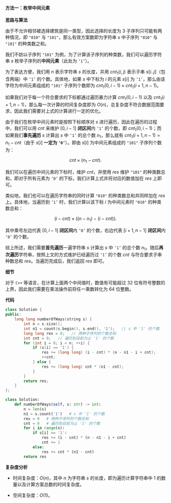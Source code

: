 #### 方法一：枚举中间元素

**思路与算法**

由于不允许相邻被选择建筑是同一类型，因此选择的长度为 $3$ 子序列只可能有两种情况，即 $\texttt{"010"}$ 与 $\texttt{"101"}$，那么有效方案数即为字符串 $s$ 中子序列 $\texttt{"010"}$ 与 $\texttt{"101"}$ 的种类数之和。

我们不妨以子序列 $\texttt{"101"}$ 为例，为了计算该子序列的种类数，我们可以遍历字符串 $s$ 枚举子序列的**中间元素**（此处为 $\texttt{`1'}$）。

为了表达方便，我们用 $n$ 表示字符串 $s$ 的长度，并用 $\textit{cnt}_1(i, j)$ 表示子串 $s[i..j]$（包含两端）中 $\texttt{`1'}$ 的个数。具体地，如果 $s$ 中下标为 $i$ 的元素 $s[i]$ 为 $\texttt{`1'}$，那么由该字符为中间元素组成的 $\texttt{"101"}$ 子序列个数即为 $\textit{cnt}_1(0, i - 1) \times \textit{cnt}_1(i + 1, n - 1)$。

如果我们对于每一个符合要求的下标都通过遍历暴力计算 $\textit{cnt}_1(0, i - 1)$ 以及 $\textit{cnt}_1(i + 1, n - 1)$，那么每一次计算的时间复杂度即为 $O(n)$，总复杂度不符合数据范围要求，因此我们需要对上式的计算进行一定的优化。

由于我们在枚举中间元素时是按照下标顺序对 $s$ 进行遍历，因此在遍历的过程中，我们可以用 $\textit{cnt}$ 来维护 $[0, i - 1]$ **闭区间**内 $\texttt{`1'}$ 的个数，即 $\textit{cnt}_1(0, i - 1)$；而如果我们**事先遍历** $s$ 计算出 $s$ 中 $\texttt{`1'}$ 的总个数 $\textit{n}_1$，那么就有 $\textit{cnt}_1(i + 1, n - 1) = n_1 - \textit{cnt}$（由于 $s[i]$ **一定为 $\texttt{`0'}$**）。即由 $s[i]$ 为中间元素组成的 $\texttt{"101"}$ 子序列个数为：

$$
\textit{cnt} \times (n_1 - \textit{cnt}).
$$

我们可以在遍历中间元素的下标时，维护 $\textit{cnt}$，并使用 $\textit{res}$ 维护 $\texttt{"101"}$ 的种类数总和，即对于所有元素为 $\texttt{`0'}$ 的下标，我们计算上式并将对应的数值加在 $\textit{res}$ 上即可。

类似地，我们也可以在遍历字符串的同时计算 $\texttt{"010"}$ 的种类数总和并同样加在 $\textit{res}$ 上。具体地，当遍历到 $\texttt{`1'}$ 时，我们计算以该下标 $i$ 为中间元素时 $\texttt{"010"}$ 的种类数总和：

$$
(i - \textit{cnt}) \times ((n - n_1) - (i - \textit{cnt})).
$$

其中乘号左边代表 $[0, i - 1]$ **闭区间**内 $\texttt{`0'}$ 的个数，右边代表 $[i + 1, n - 1]$ **闭区间**内 $\texttt{`0'}$ 的个数。

综上所述，我们需要**首先遍历**一遍字符串 $s$ 计算出 $s$ 中 $\texttt{`1'}$ 的总个数 $\textit{n}_1$，随后**再次遍历**字符串，按照上文的方式维护已经遍历过 $\texttt{`1'}$ 的个数 $\textit{cnt}$ 与符合要求子串种数总和 $\textit{res}$。当遍历完成后，我们返回 $\textit{res}$ 即可。

**细节**

对于 $\texttt{C++}$ 等语言，在计算上面两个中间值时，数值有可能超过 $32$ 位有符号整数的上界，因此我们需要在乘法操作前将任一乘数转化为 $64$ 位整数。

**代码**

```C++ [sol1-C++]
class Solution {
public:
    long long numberOfWays(string s) {
        int n = s.size();
        int n1 = count(s.begin(), s.end(), '1');   // s 中 '1' 的个数
        long long res = 0;   // 两种子序列的个数总和
        int cnt = 0;   // 遍历到目前为止 '1' 的个数
        for (int i = 0; i < n; ++i) {
            if (s[i] == '1') {
                res += (long long) (i - cnt) * (n - n1 - i + cnt);
                ++cnt;
            } else {
                res += (long long) cnt * (n1 - cnt);
            }
        }
        return res;
    }
};
```


```Python [sol1-Python3]
class Solution:
    def numberOfWays(self, s: str) -> int:
        n = len(s)
        n1 = s.count('1')   # s 中 '1' 的个数
        res = 0   # 两种子序列的个数总和
        cnt = 0   # 遍历到目前为止 '1' 的个数
        for i in range(n):
            if s[i] == '1':
                res += (i - cnt) * (n - n1 - i + cnt)
                cnt += 1
            else:
                res += cnt * (n1 - cnt)
        return res
```


**复杂度分析**

- 时间复杂度：$O(n)$，其中 $n$ 为字符串 $s$ 的长度，即为遍历计算字符串中 $1$ 的数量以及计算方案总数的时间复杂度。

- 空间复杂度：$O(1)$。